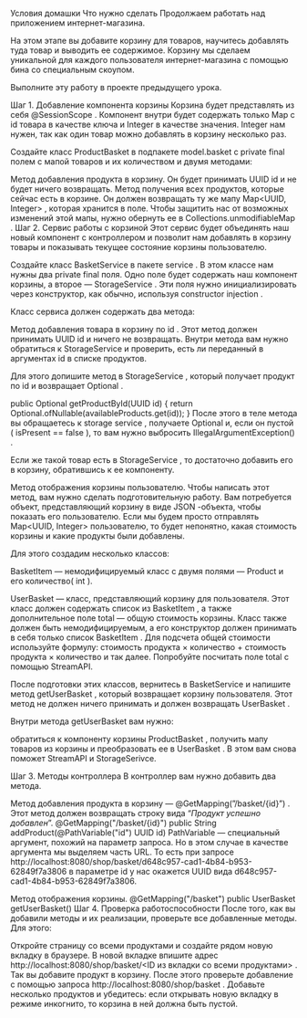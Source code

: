 Условия домашки
Что нужно сделать
Продолжаем работать над приложением интернет-магазина.

На этом этапе вы добавите корзину для товаров, научитесь добавлять туда товар и выводить ее содержимое. Корзину мы сделаем уникальной для каждого пользователя интернет-магазина с помощью бина со специальным скоупом.

Выполните эту работу в проекте предыдущего урока.

Шаг 1. Добавление компонента корзины
Корзина будет представлять из себя
@SessionScope
. Компонент внутри будет содержать только
Map
с
id
товара в качестве ключа и
Integer
в качестве значения.
Integer
нам нужен, так как один товар можно добавлять в корзину несколько раз.

Создайте класс
ProductBasket
в подпакете
model.basket
с
private final
полем с мапой товаров и их количеством и двумя методами:

Метод добавления продукта в корзину. Он будет принимать
UUID id
и не будет ничего возвращать.
Метод получения всех продуктов, которые сейчас есть в корзине. Он должен возвращать ту же мапу
Map<UUID, Integer>
, которая хранится в поле. Чтобы защитить нас от возможных изменений этой мапы, нужно обернуть ее в
Collections.unmodifiableMap
.
Шаг 2. Сервис работы с корзиной
Этот сервис будет объединять наш новый компонент с контроллером и позволит нам добавлять в корзину товары и показывать текущее состояние корзины пользователю.

Создайте класс
BasketService
в пакете
service
. В этом классе нам нужны два
private final
поля. Одно поле будет содержать наш компонент корзины, а второе —
StorageService
. Эти поля нужно инициализировать через конструктор, как обычно, используя
constructor injection
.

Класс сервиса должен содержать два метода:

Метод добавления товара в корзину по
id
.
Этот метод должен принимать
UUID id
и ничего не возвращать. Внутри метода вам нужно обратиться к
StorageService
и проверить, есть ли переданный в аргументах
id
в списке продуктов.

Для этого допишите метод в
StorageService
, который получает продукт по
id
и возвращает
Optional<Product>
.

public Optional<Product> getProductById(UUID id) {
return Optional.ofNullable(availableProducts.get(id));
}
После этого в теле метода вы обращаетесь к
storage service
, получаете
Optional
и, если он пустой (
isPresent == false
), то вам нужно выбросить
IllegalArgumentException()
.

Если же такой товар есть в
StorageService
, то достаточно добавить его в корзину, обратившись к ее компоненту.

Метод отображения корзины пользователю.
Чтобы написать этот метод, вам нужно сделать подготовительную работу. Вам потребуется объект, представляющий корзину в виде
JSON
-объекта, чтобы показать его пользователю. Если мы будем просто отправлять
Map<UUID, Integer>
пользователю, то будет непонятно, какая стоимость корзины и какие продукты были добавлены.

Для этого создадим несколько классов:


BasketItem
— немодифицируемый класс с двумя полями —
Product
и его количество(
int
).

UserBasket
— класс, представляющий корзину для пользователя. Этот класс должен содержать список из
BasketItem
, а также дополнительное поле
total
— общую стоимость корзины. Класс также должен быть немодифицируемым, а его конструктор должен принимать в себя только список
BasketItem
.
Для подсчета общей стоимости используйте формулу: стоимость продукта × количество + стоимость продукта × количество и так далее. Попробуйте посчитать поле
total
с помощью StreamAPI.

После подготовки этих классов, вернитесь в
BasketService
и напишите метод
getUserBasket
, который возвращает корзину пользователя. Этот метод не должен ничего принимать и должен возвращать
UserBasket
.

Внутри метода
getUserBasket
вам нужно:

обратиться к компоненту корзины
ProductBasket
,
получить мапу товаров из корзины
и преобразовать ее в
UserBasket
.
В этом вам снова поможет StreamAPI и StorageSerivce.

Шаг 3. Методы контроллера
В контроллер вам нужно добавить два метода.

Метод добавления продукта в корзину —
@GetMapping(”/basket/{id}”)
. Этот метод должен возвращать строку вида “*Продукт успешно добавлен*”.
@GetMapping("/basket/{id}")
public String addProduct(@PathVariable("id") UUID id)
PathVariable — специальный аргумент, похожий на параметр запроса. Но в этом случае в качестве аргумента мы выделяем часть URL. То есть при запросе http://localhost:8080/shop/basket/d648c957-cad1-4b84-b953-62849f7a3806 в параметре id у нас окажется UUID вида d648c957-cad1-4b84-b953-62849f7a3806.

Метод отображения корзины.
@GetMapping("/basket")
public UserBasket getUserBasket()
Шаг 4. Проверка работоспособности
После того, как вы добавили методы и их реализации, проверьте все добавленные методы. Для этого:

Откройте страницу со всеми продуктами и создайте рядом новую вкладку в браузере.
В новой вкладке впишите адрес
http://localhost:8080/shop/basket/<ID из вкладки со всеми продуктами>
. Так вы добавите продукт в корзину.
После этого проверьте добавление с помощью запроса
http://localhost:8080/shop/basket
.
Добавьте несколько продуктов и убедитесь: если открывать новую вкладку в режиме инкогнито, то корзина в ней должна быть пустой.